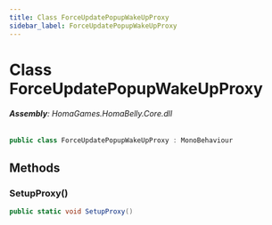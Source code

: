```yaml
---
title: Class ForceUpdatePopupWakeUpProxy
sidebar_label: ForceUpdatePopupWakeUpProxy
---
```

# Class ForceUpdatePopupWakeUpProxy


###### **Assembly**: HomaGames.HomaBelly.Core.dll

```csharp title="Declaration"
public class ForceUpdatePopupWakeUpProxy : MonoBehaviour
```
## Methods
### SetupProxy()


```csharp title="Declaration"
public static void SetupProxy()
```
